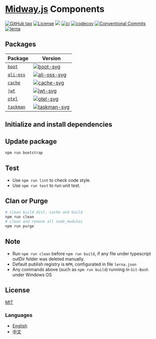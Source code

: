 # [Midway.js] Components


[![GitHub tag](https://img.shields.io/github/tag/waitingsong/midway-components)]()
[![License](https://img.shields.io/badge/license-MIT-blue.svg)](https://opensource.org/licenses/MIT)
[![](https://img.shields.io/badge/lang-TypeScript-blue.svg)]()
[![ci](https://github.com/waitingsong/midway-components/workflows/ci/badge.svg)](https://github.com/waitingsong/midway-components/actions?query=workflow%3A%22ci%22)
[![codecov](https://codecov.io/gh/waitingsong/midway-components/branch/main/graph/badge.svg?token=lbfTIGwu6t)](https://codecov.io/gh/waitingsong/midway-components)
[![Conventional Commits](https://img.shields.io/badge/Conventional%20Commits-1.0.0-yellow.svg)](https://conventionalcommits.org)
[![lerna](https://img.shields.io/badge/maintained%20with-lerna-cc00ff.svg)](https://lernajs.io/)



## Packages

| Package     | Version                      |
| ----------- | ---------------------------- |
| [`boot`]    | [![boot-svg]][boot-ch]       |
| [`ali-oss`] | [![ali-oss-svg]][ali-oss-ch] |
| [`cache`]   | [![cache-svg]][cache-ch]     |
| [`jwt`]     | [![jwt-svg]][jwt-ch]         |
| [`otel`]    | [![otel-svg]][otel-ch]       |
| [`taskman`] | [![taskman-svg]][taskman-ch] |


## Initialize and install dependencies

## Update package

```sh
npm run bootstrap
```

## Test

- Use `npm run lint` to check code style.
- Use `npm run test` to run unit test.

## Clan or Purge

```sh
# clean build dist, cache and build
npm run clean
# clean and remove all node_modules
npm run purge
```

## Note

- Run `npm run clean` before `npm run build`, if any file under typescript outDir folder was deleted manually.
- Default publish registry is `NPM`, configurated in file `lerna.json`
- Any commands above (such as `npm run build`) running in `Git-Bash` under Windows OS

## License
[MIT](LICENSE)


### Languages
- [English](README.md)
- [中文](README.zh-CN.md)

<br>

[Midway.js]: https://midwayjs.org/

[`ali-oss`]: https://github.com/waitingsong/midway-components/tree/main/packages/ali-oss
[ali-oss-svg]: https://img.shields.io/npm/v/@mwcp/ali-oss.svg?maxAge=7200
[ali-oss-ch]: https://github.com/waitingsong/midway-components/tree/main/packages/ali-oss/CHANGELOG.md

[`cache`]: https://github.com/waitingsong/midway-components/tree/main/packages/cache
[cache-svg]: https://img.shields.io/npm/v/@mwcp/cache.svg?maxAge=7200
[cache-ch]: https://github.com/waitingsong/midway-components/tree/main/packages/cache/CHANGELOG.md

[`jwt`]: https://github.com/waitingsong/midway-components/tree/main/packages/jwt
[jwt-svg]: https://img.shields.io/npm/v/@mwcp/jwt.svg?maxAge=7200
[jwt-ch]: https://github.com/waitingsong/midway-components/tree/main/packages/jwt/CHANGELOG.md

[`otel`]: https://github.com/waitingsong/midway-components/tree/main/packages/otel
[otel-svg]: https://img.shields.io/npm/v/@mwcp/otel.svg?maxAge=7200
[otel-ch]: https://github.com/waitingsong/midway-components/tree/main/packages/otel/CHANGELOG.md

[`taskman`]: https://github.com/waitingsong/midway-components/tree/main/packages/taskman
[taskman-svg]: https://img.shields.io/npm/v/@mwcp/taskman.svg?maxAge=7200
[taskman-ch]: https://github.com/waitingsong/midway-components/tree/main/packages/taskman/CHANGELOG.md

[`boot`]: https://github.com/waitingsong/midway-components/tree/main/packages/boot
[boot-svg]: https://img.shields.io/npm/v/@mwcp/boot.svg?maxAge=7200
[boot-ch]: https://github.com/waitingsong/midway-components/tree/main/packages/boot/CHANGELOG.md

